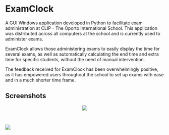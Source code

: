 
# ExamClock
A GUI Windows application developed in Python to facilitate exam administration at CLIP - The Oporto International School. This application was distributed across all computers at the school and is currently used to administer exams.

ExamClock allows those administering exams to easily display the time for several exams, as well as automatically calculating the end time and extra time for specific students, without the need of manual intervention.

The feedback received for ExamClock has been overwhelmingly positive, as it has empowered users throughout the school to set up exams with ease and in a much shorter time frame.


## Screenshots
<p align="center">
  <img src="https://lourencofsilva.github.io/demo/examclock/clock_main.png" />
</p>
&nbsp;

![](https://lourencofsilva.github.io/demo/examclock/clock_2.png)
